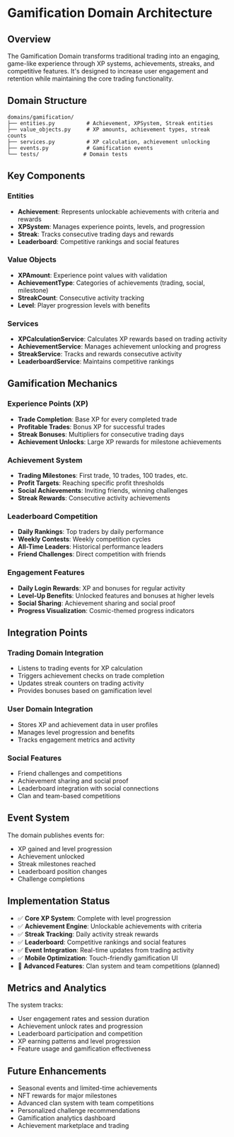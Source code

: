 # Gamification Domain Architecture

## Overview

The Gamification Domain transforms traditional trading into an engaging, game-like experience through XP systems, achievements, streaks, and competitive features. It's designed to increase user engagement and retention while maintaining the core trading functionality.

## Domain Structure

```
domains/gamification/
├── entities.py          # Achievement, XPSystem, Streak entities
├── value_objects.py     # XP amounts, achievement types, streak counts
├── services.py          # XP calculation, achievement unlocking
├── events.py            # Gamification events
└── tests/              # Domain tests
```

## Key Components

### Entities

- **Achievement**: Represents unlockable achievements with criteria and rewards
- **XPSystem**: Manages experience points, levels, and progression
- **Streak**: Tracks consecutive trading days and rewards
- **Leaderboard**: Competitive rankings and social features

### Value Objects

- **XPAmount**: Experience point values with validation
- **AchievementType**: Categories of achievements (trading, social, milestone)
- **StreakCount**: Consecutive activity tracking
- **Level**: Player progression levels with benefits

### Services

- **XPCalculationService**: Calculates XP rewards based on trading activity
- **AchievementService**: Manages achievement unlocking and progress
- **StreakService**: Tracks and rewards consecutive activity
- **LeaderboardService**: Maintains competitive rankings

## Gamification Mechanics

### Experience Points (XP)

- **Trade Completion**: Base XP for every completed trade
- **Profitable Trades**: Bonus XP for successful trades
- **Streak Bonuses**: Multipliers for consecutive trading days
- **Achievement Unlocks**: Large XP rewards for milestone achievements

### Achievement System

- **Trading Milestones**: First trade, 10 trades, 100 trades, etc.
- **Profit Targets**: Reaching specific profit thresholds
- **Social Achievements**: Inviting friends, winning challenges
- **Streak Rewards**: Consecutive activity achievements

### Leaderboard Competition

- **Daily Rankings**: Top traders by daily performance
- **Weekly Contests**: Weekly competition cycles
- **All-Time Leaders**: Historical performance leaders
- **Friend Challenges**: Direct competition with friends

### Engagement Features

- **Daily Login Rewards**: XP and bonuses for regular activity
- **Level-Up Benefits**: Unlocked features and bonuses at higher levels
- **Social Sharing**: Achievement sharing and social proof
- **Progress Visualization**: Cosmic-themed progress indicators

## Integration Points

### Trading Domain Integration

- Listens to trading events for XP calculation
- Triggers achievement checks on trade completion
- Updates streak counters on trading activity
- Provides bonuses based on gamification level

### User Domain Integration

- Stores XP and achievement data in user profiles
- Manages level progression and benefits
- Tracks engagement metrics and activity

### Social Features

- Friend challenges and competitions
- Achievement sharing and social proof
- Leaderboard integration with social connections
- Clan and team-based competitions

## Event System

The domain publishes events for:

- XP gained and level progression
- Achievement unlocked
- Streak milestones reached
- Leaderboard position changes
- Challenge completions

## Implementation Status

- ✅ **Core XP System**: Complete with level progression
- ✅ **Achievement Engine**: Unlockable achievements with criteria
- ✅ **Streak Tracking**: Daily activity streak rewards
- ✅ **Leaderboard**: Competitive rankings and social features
- ✅ **Event Integration**: Real-time updates from trading activity
- ✅ **Mobile Optimization**: Touch-friendly gamification UI
- 🔄 **Advanced Features**: Clan system and team competitions (planned)

## Metrics and Analytics

The system tracks:

- User engagement rates and session duration
- Achievement unlock rates and progression
- Leaderboard participation and competition
- XP earning patterns and level progression
- Feature usage and gamification effectiveness

## Future Enhancements

- Seasonal events and limited-time achievements
- NFT rewards for major milestones
- Advanced clan system with team competitions
- Personalized challenge recommendations
- Gamification analytics dashboard
- Achievement marketplace and trading